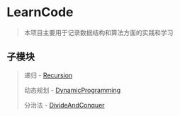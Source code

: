 # LearnCode

> 本项目主要用于记录数据结构和算法方面的实践和学习

## 子模块

> 递归 - [Recursion](Recursion/README.md)
>
> 动态规划 - [DynamicProgramming](DynamicProgramming/README.md)
>
> 分治法 - [DivideAndConquer](DivideAndConquer/README.md)
